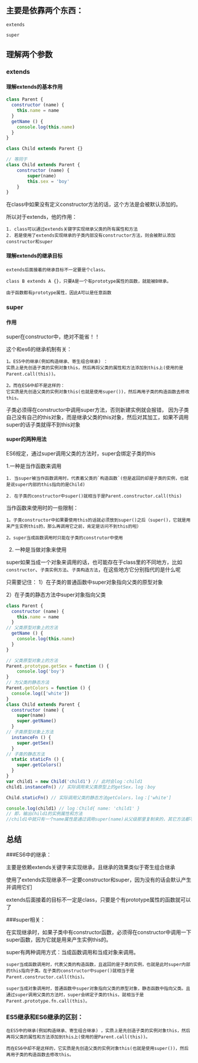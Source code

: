 ## 主要是依靠两个东西：

`extends`

`super`

## 理解两个参数

### extends

#### 理解extends的基本作用

```js
class Parent {
  constructor (name) {
    this.name = name
  }
  getName () {
    console.log(this.name)
  }
}

class Child extends Parent {}

// 等同于
class Child extends Parent {
    constructor (name) {
        super(name)
        this.sex = 'boy'
    }
}

```
在class中如果没有定义constructor方法的话，这个方法是会被默认添加的。

所以对于extends，他的作用：
    
    1. class可以通过extends关键字实现继承父类的所有属性和方法
    2. 若是使用了extends实现继承的子类内部没有constructor方法，则会被默认添加constructor和super


#### 理解extends的继承目标

`extends后面接着的继承目标不一定要是个class。`

`class B extends A {}，只要A是一个有prototype属性的函数，就能被B继承。`

`由于函数都有prototype属性，因此A可以是任意函数`

### super

#### 作用

super在constructor中，绝对不能省！！

这个和es6的继承机制有关：
    
    1。ES5中的继承(例如构造继承、寄生组合继承) ：
    实质上是先创造子类的实例对象this，然后再将父类的属性和方法添加到this上(使用的是Parent.call(this))。
    
    2。而在ES6中却不是这样的：
    它实质是先创造父类的实例对象this(也就是使用super())，然后再用子类的构造函数去修改this。
    
    
子类必须得在constructor中调用super方法，否则新建实例就会报错，
因为子类自己没有自己的this对象，而是继承父类的this对象，然后对其加工，如果不调用super的话子类就得不到this对象

#### super的两种用法

ES6规定，通过super调用父类的方法时，super会绑定子类的this

1.一种是当作函数来调用

    1. 当super被当作函数调用时，代表着父类的`构造函数`(但是返回的却是子类的实例，也就是说super内部的this指向的是Child)
    
    2. 在子类的constructor中super()就相当于是Parent.constructor.call(this)

 当作函数来使用时的一些限制：
 
    1。子类constructor中如果要使用this的话就必须放到super()之后（super()，它就是用来产生实例this的，那么再调用它之前，肯定是访问不到this的啦）
    
    2。super当成函数调用时只能在子类的construtor中使用
2. 一种是当做对象来使用

super如果当成一个对象来调用的话，也可能存在于class里的不同地方，比如`constructor`、`子类实例方法`、`子类构造方法`，在这些地方它分别指代的是什么呢

只需要记住：
1）在子类的普通函数中super对象指向父类的原型对象

2）在子类的静态方法中super对象指向父类

```js
class Parent {
  constructor (name) {
    this.name = name
  }
// 父类原型对象上的方法
  getName () {
    console.log(this.name)
  }
}

// 父类原型对象上的方法
Parent.prototype.getSex = function () {
	console.log('boy')
}
// 为父类的静态方法
Parent.getColors = function () {
  console.log(['white'])
}
class Child extends Parent {
  constructor (name) {
    super(name)
    super.getName()
  }
// 子类原型对象上方法
  instanceFn () {
    super.getSex()
  }
// 子类的静态方法
  static staticFn () {
    super.getColors()
  }
}
var child1 = new Child('child1') // 此时会log：child1
child1.instanceFn() // 实际调用来父类原型上的getSex，log：boy

Child.staticFn() // 实际调用父类的静态方法getColors，log：['white']

console.log(child1) // log：Child{ name: 'child1' }
// 即，输出child1的实例属性和方法
//child1中就只有一个name属性是通过调用super(name)从父级那里复制来的，其它方法都不能被child1"表现"出来，但是可以调用


```


## 总结

###ES6中的继承：

主要是依赖extends关键字来实现继承，且继承的效果类似于寄生组合继承

使用了extends实现继承不一定要constructor和super，因为没有的话会默认产生并调用它们

extends后面接着的目标不一定是class，只要是个有prototype属性的函数就可以了

###super相关：

在实现继承时，如果子类中有constructor函数，必须得在constructor中调用一下super函数，因为它就是用来产生实例this的。

super有两种调用方式：当成函数调用和当成对象来调用。
    
    super当成函数调用时，代表父类的构造函数，且返回的是子类的实例，也就是此时super内部的this指向子类。在子类的constructor中super()就相当于是Parent.constructor.call(this)。
    
    super当成对象调用时，普通函数中super对象指向父类的原型对象，静态函数中指向父类。且通过super调用父类的方法时，super会绑定子类的this，就相当于是Parent.prototype.fn.call(this)。

### ES5继承和ES6继承的区别：

    在ES5中的继承(例如构造继承、寄生组合继承) ，实质上是先创造子类的实例对象this，然后再将父类的属性和方法添加到this上(使用的是Parent.call(this))。

    而在ES6中却不是这样的，它实质是先创造父类的实例对象this(也就是使用super())，然后再用子类的构造函数去修改this。
